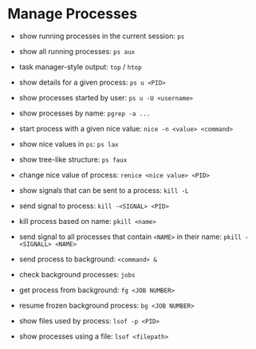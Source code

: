# Manage Processes

- show running processes in the current session: `ps`
- show all running processes: `ps aux`

- task manager-style output: `top` / `htop`
- show details for a given process: `ps u <PID>`
- show processes started by user: `ps u -U <username>`
- show processes by name: `pgrep -a ...`

- start process with a given nice value: `nice -n <value> <command>`
- show nice values in `ps`: `ps lax`
- show tree-like structure: `ps faux`

- change nice value of process: `renice <nice value> <PID>`

- show signals that can be sent to a process: `kill -L`
- send signal to process: `kill -<SIGNAL> <PID>`
- kill process based on name: `pkill <name>`
- send signal to all processes that contain `<NAME>` in their name: `pkill -<SIGNALL> <NAME>`

- send process to background: `<command> &`
- check background processes: `jobs`
- get process from background: `fg <JOB NUMBER>`
- resume frozen background process: `bg <JOB NUMBER>`

- show files used by process: `lsof -p <PID>`
- show processes using a file: `lsof <filepath>`
